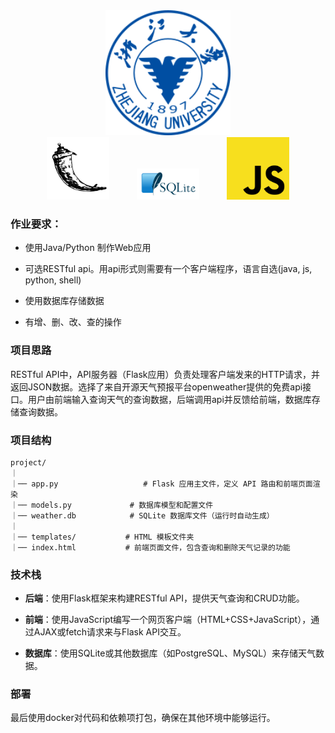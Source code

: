 



<div align="center">
  <img src="./浙江大学-logo.svg" alt="浙江大学 Logo" width="200"/>
</div>
<div align="center">
  <img src="./Flask.svg" alt="Flask Logo" width="100" style="margin-right: 20px;" />
  <img src="./sqlite.svg" alt="SQLite Logo" width="100" style="margin: 0 20px;" />
  <img src="./js.svg" alt="JavaScript Logo" width="100" style="margin-left: 20px;" />
</div>


### 作业要求：

- 使用Java/Python 制作Web应用

- 可选RESTful api。用api形式则需要有一个客户端程序，语言自选(java, js, python, shell)

- 使用数据库存储数据

- 有增、删、改、查的操作 

### 项目思路

  RESTful API中，API服务器（Flask应用）负责处理客户端发来的HTTP请求，并返回JSON数据。选择了来自开源天气预报平台openweather提供的免费api接口。用户由前端输入查询天气的查询数据，后端调用api并反馈给前端，数据库存储查询数据。

### 项目结构

```
project/
｜
｜── app.py                   # Flask 应用主文件，定义 API 路由和前端页面渲染
｜── models.py             # 数据库模型和配置文件
｜── weather.db            # SQLite 数据库文件（运行时自动生成）
｜
｜── templates/           # HTML 模板文件夹
｜── index.html           # 前端页面文件，包含查询和删除天气记录的功能
```




### 技术栈

-	**后端**：使用Flask框架来构建RESTful API，提供天气查询和CRUD功能。

- **前端**：使用JavaScript编写一个网页客户端（HTML+CSS+JavaScript），通过AJAX或fetch请求来与Flask API交互。

-	**数据库**：使用SQLite或其他数据库（如PostgreSQL、MySQL）来存储天气数据。

### 部署

  最后使用docker对代码和依赖项打包，确保在其他环境中能够运行。
